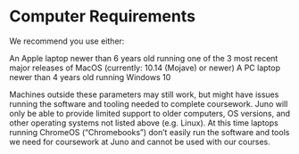 # Computer Requirements
We recommend you use either:

An Apple laptop newer than 6 years old running one of the 3 most recent major releases of MacOS (currently: 10.14 (Mojave) or newer)
A PC laptop newer than 4 years old running Windows 10

Machines outside these parameters may still work, but might have issues running the software and tooling needed to complete coursework. Juno will only be able to provide limited support to older computers, OS versions, and other operating systems not listed above (e.g. Linux). At this time laptops running ChromeOS (“Chromebooks”) don’t easily run the software and tools we need for coursework at Juno and cannot be used with our courses.
